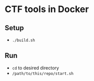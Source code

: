 # CTF tools in Docker

## Setup
- `./build.sh`

## Run 
- `cd` to desired directory
- `/path/to/this/repo/start.sh`
